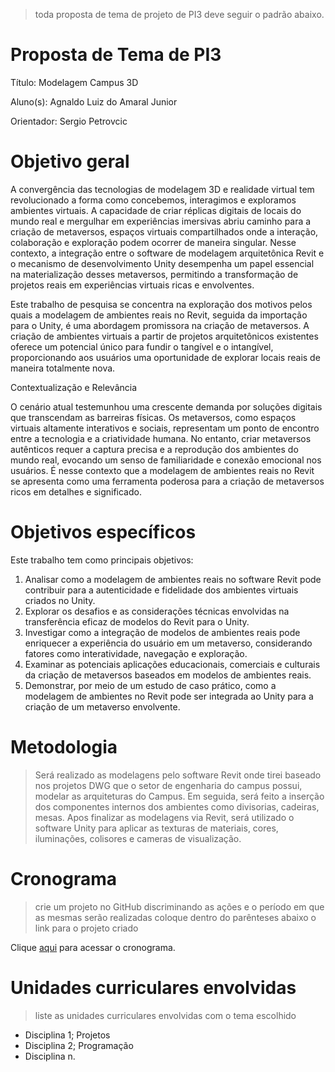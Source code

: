 > toda proposta de tema de projeto de PI3 deve seguir o padrão abaixo.

# Proposta de Tema de PI3
Título: Modelagem Campus 3D

Aluno(s): Agnaldo Luiz do Amaral Junior

Orientador: Sergio Petrovcic

# Objetivo geral
A convergência das tecnologias de modelagem 3D e realidade virtual tem revolucionado a forma como concebemos, interagimos e exploramos ambientes virtuais. A capacidade de criar réplicas digitais de locais do mundo real e mergulhar em experiências imersivas abriu caminho para a criação de metaversos, espaços virtuais compartilhados onde a interação, colaboração e exploração podem ocorrer de maneira singular. Nesse contexto, a integração entre o software de modelagem arquitetônica Revit e o mecanismo de desenvolvimento Unity desempenha um papel essencial na materialização desses metaversos, permitindo a transformação de projetos reais em experiências virtuais ricas e envolventes.

Este trabalho de pesquisa se concentra na exploração dos motivos pelos quais a modelagem de ambientes reais no Revit, seguida da importação para o Unity, é uma abordagem promissora na criação de metaversos. A criação de ambientes virtuais a partir de projetos arquitetônicos existentes oferece um potencial único para fundir o tangível e o intangível, proporcionando aos usuários uma oportunidade de explorar locais reais de maneira totalmente nova.

Contextualização e Relevância

O cenário atual testemunhou uma crescente demanda por soluções digitais que transcendam as barreiras físicas. Os metaversos, como espaços virtuais altamente interativos e sociais, representam um ponto de encontro entre a tecnologia e a criatividade humana. No entanto, criar metaversos autênticos requer a captura precisa e a reprodução dos ambientes do mundo real, evocando um senso de familiaridade e conexão emocional nos usuários. É nesse contexto que a modelagem de ambientes reais no Revit se apresenta como uma ferramenta poderosa para a criação de metaversos ricos em detalhes e significado.


# Objetivos específicos
Este trabalho tem como principais objetivos:

1) Analisar como a modelagem de ambientes reais no software Revit pode contribuir para a autenticidade e fidelidade dos ambientes virtuais criados no Unity.
2) Explorar os desafios e as considerações técnicas envolvidas na transferência eficaz de modelos do Revit para o Unity.
3) Investigar como a integração de modelos de ambientes reais pode enriquecer a experiência do usuário em um metaverso, considerando fatores como interatividade, navegação e exploração.
4) Examinar as potenciais aplicações educacionais, comerciais e culturais da criação de metaversos baseados em modelos de ambientes reais.
5) Demonstrar, por meio de um estudo de caso prático, como a modelagem de ambientes no Revit pode ser integrada ao Unity para a criação de um metaverso envolvente.

# Metodologia
> Será realizado as modelagens pelo software Revit onde tirei baseado nos projetos DWG que o setor de engenharia do campus possui, modelar as arquiteturas do Campus.
> Em seguida, será feito a inserção dos componentes internos dos ambientes como divisorias, cadeiras, mesas.
> Apos finalizar as modelagens via Revit, será utilizado o software Unity para aplicar as texturas de materiais, cores, iluminações, colisores e cameras de visualização.
# Cronograma
> crie um projeto no GitHub discriminando as ações e o período em que as mesmas serão realizadas
> coloque dentro do parênteses abaixo o link para o projeto criado

Clique [aqui]("https://github.com/users/amaraljr/projects/1") para acessar o cronograma.


# Unidades curriculares envolvidas
> liste as unidades curriculares envolvidas com o tema escolhido
- Disciplina 1; Projetos 
- Disciplina 2; Programação
- Disciplina n.
